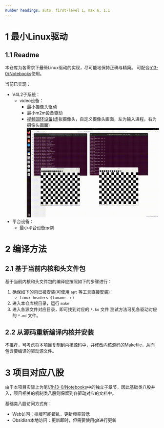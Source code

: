 ```yaml
---
number headings: auto, first-level 1, max 6, 1.1
---
```

# 1 最小Linux驱动

## 1.1 Readme

本仓库为各需求下~~最简~~Linux驱动的实现，尽可能地保持正确与精简。
可配合[h13-0/Notebooks](https://github.com/h13-0/Notebooks)使用。

当前已实现：
- V4L2子系统：
	- video设备：
		- 最小摄像头驱动
		- 最小m2m设备驱动
		- [视频回环设备](./V4L2/video_device/vloop.md)(虚拟摄像头，自定义摄像头画面，左为输入进程，右为摄像头画面)
			![](./Resources/vloop.gif)
- 平台设备：
	- 最小平台设备示例

# 2 编译方法

## 2.1 基于当前内核和头文件包

基于当前内核和头文件包的编译应按照如下的步骤进行：
1. 确保如下的包已被安装(可使用 `apt` 等工具直接安装)：
	- `linux-headers-$(uname -r)`
2. 进入本仓库根目录，运行 `make`
3. 进入各源文件对应目录，即可找到对应的 `*.ko` 文件
测试方法可见各驱动对应的 `*.md` 文件。

## 2.2 从源码重新编译内核并安装

不推荐，可考虑将本项目复制到内核源码中，并修改内核源码的Makefile，从而包含要编译的驱动源文件。

# 3 项目对应八股

由于本项目实际上为笔记[h13-0/Notebooks](https://github.com/h13-0/Notebooks)中的独立子章节，因此基础类八股并入，项目相关的机制类八股则保留到各驱动对应的文档中。

基础类八股访问方式有：
- Web访问：排版可能错乱，更新频率较低
- Obsidian本地访问：更新即时，但需要使用git进行更新
